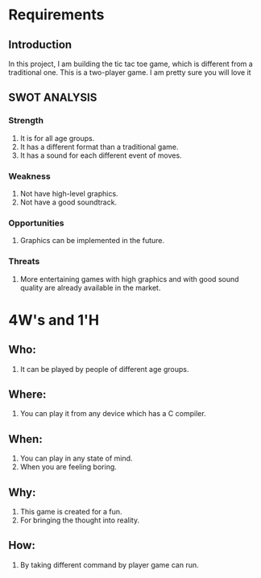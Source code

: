 # Requirements
## Introduction
In this project, I am building the tic tac toe game, which is different from a traditional one. This is a two-player game.
I am pretty sure you will love it

## SWOT ANALYSIS
### Strength
1. It is for all age groups.
2. It has a different format than a traditional game.
3. It has a sound for each different event of moves.

### Weakness
1. Not have high-level graphics.
2. Not have a good soundtrack.
### Opportunities
1. Graphics can be implemented in the future.
### Threats
1. More entertaining games with high graphics and with good sound quality are already available in the market.

# 4W's and 1'H
## Who:
1. It can be played by people of different age groups.

## Where:
1. You can play it from any device which has a C compiler.

## When:
1. You can play in any state of mind.
2. When you are feeling boring.

## Why:
1. This game is created for a fun.
2. For bringing the thought into reality.

## How:
1. By taking different command by player game can run.
